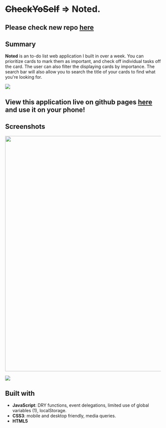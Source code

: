 # ~~CheckYoSelf~~ => Noted.

## Please check new repo [here](https://github.com/edwindelbosque/Noted.)

## Summary
**Noted** is an to-do list web application I built in over a week. You can prioritize cards to mark them as important, and check off individual tasks off the card. The user can also filter the displaying cards by importance. The search bar will also allow you to search the title of your cards to find what you're looking for.

![](https://user-images.githubusercontent.com/48811985/67153909-81c14080-f2e1-11e9-924d-6996e1339a6d.gif)

## View this application live on github pages [here](https://edwindelbosque.github.io/Noted./) and use it on your phone!

## Screenshots

<img width="760" src="https://user-images.githubusercontent.com/48811985/67153896-2000d680-f2e1-11e9-8548-688a0b8e5fa1.png">

![](https://user-images.githubusercontent.com/48811985/67153903-65bd9f00-f2e1-11e9-96b5-51e1f54ac3b2.png)

## Built with

- **JavaScript**: DRY functions, event delegations, limited use of global variables (1), localStorage.
- **CSS3**: mobile and desktop friendly, media queries.
- **HTML5**
